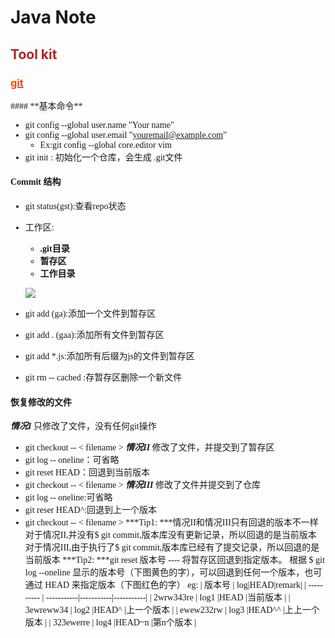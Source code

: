 # Java Note
## <font color= #B22222>Tool kit</font>
### [<font color=#FF4500>git</font>](#git)

<sapn id="git">
<font face="微软雅黑">
#### **基本命令**

- git config --global user.name "Your name"
- git config --global user.email "youremail@example.com"	
	- Ex:git config --global core.editor vim
- git init : 初始化一个仓库，会生成 .git文件

#### **Commit 结构**

- git status(gst):查看repo状态	
- 工作区:
	- **.git目录** 
	- **暂存区**
	- **工作目录**
	
	![](https://camo.githubusercontent.com/7e36122d6585913b6c61de937a77209d3b5abebc/68747470733a2f2f692e696d6775722e636f6d2f42307731316e622e706e67)
- git add <fielname>(ga):添加一个文件到暂存区
- git add . (gaa):添加所有文件到暂存区
- git add *.js:添加所有后缀为js的文件到暂存区
- git rm -- cached <file>:存暂存区删除一个新文件
#### **恢复修改的文件**
***情况I***
只修改了文件，没有任何git操作
- git checkout -- < filename >
***情况II***
修改了文件，并提交到了暂存区
- git log -- oneline：可省略
- git reset HEAD：回退到当前版本
- git checkout -- < filename >
***情况III***
修改了文件并提交到了仓库
- git log -- oneline:可省略
- git reser HEAD^:回退到上一个版本
- git checkout -- < filename >
***Tip1: ***情况II和情况III只有回退的版本不一样
对于情况II,并没有$ git commit,版本库没有更新记录，所以回退的是当前版本
对于情况III,由于执行了$ git commit,版本库已经有了提交记录，所以回退的是当前版本
***Tip2: ***git reset 版本号 ---- 将暂存区回退到指定版本。
根据 $ git log --oneline 显示的版本号（下图黄色的字），可以回退到任何一个版本，也可通过 HEAD 来指定版本（下图红色的字）
eg:
| 版本号  | log|HEAD|remark|
| ---------- | -----------|-----------|-----------|
| 2wrw343re   | log1   |HEAD   |当前版本   |
| 3ewreww34   | log2   |HEAD^  |上一个版本   |
| ewew232rw   | log3   |HEAD^^ |上上一个版本 |
| 323ewerre   | log4   |HEAD~n |第n个版本   |
</font>
</span>
